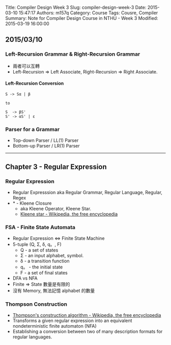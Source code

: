 Title: Compiler Design Week 3
Slug: compiler-design-week-3
Date: 2015-03-10 15:47:17
Authors: m157q
Category: Course
Tags: Cousre, Compiler
Summary: Note for Compiler Design Course in NTHU - Week 3
Modified: 2015-03-19 16:00:00

## 2015/03/10

### Left-Recursion Grammar & Right-Recursion Grammar
+ 兩者可以互轉
+ Left-Recursion => Left Associate, Right-Recursion => Right Associate.

#### Left-Recursion Conversion
```
S -> Sα | β

to

S  -> βS'
S' -> αS' | ɛ
```

### Parser for a Grammar
+ Top-down Parser / LL(1) Parser
+ Bottom-up Parser / LR(1) Parser

---

## Chapter 3 - Regular Expression

### Regular Expression
+ Regular Expresssion aka Regular Grammar, Regular Language, Regular, Regex  
+ \* - Kleene Closure
    + aka Kleene Operator, Kleene Star.
    + [Kleene star - Wikipedia, the free encyclopedia](http://en.wikipedia.org/wiki/Kleene_star)

### FSA - Finite State Automata
+ Regular Expression <=> Finite State Machine
+ 5-tuple (Q, Σ, δ, q。, F)
    + Q - a set of states
    + Σ - an input alphabet, symbol.
    + δ - a transition function
    + q。 - the initial state
    + F - a set of final states
+ DFA vs NFA
+ Finite => State 數量是有限的
+ 沒有 Memory, 無法記憶 alphabet 的數量

### Thompson Construction
+ [Thompson's construction algorithm - Wikipedia, the free encyclopedia](http://en.wikipedia.org/wiki/Thompson%27s_construction_algorithm)
+ Transforms a given regular expression into an equivalent nondeterministic finite automaton (NFA)
+ Establishing a conversion between two of many description formats for regular languages.

